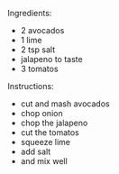 Ingredients:
- 2 avocados
- 1 lime
- 2 tsp salt
- jalapeno to taste
- 3 tomatos

Instructions:
- cut and mash avocados
- chop onion
- chop the jalapeno
- cut the tomatos
- squeeze lime
- add salt
- and mix well
